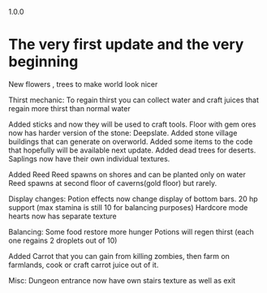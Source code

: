 1.0.0
# The very first update and the very beginning
New flowers , trees to make world look nicer

Thirst mechanic:
To regain thirst you can collect water and craft juices that regain more thirst than normal water

Added sticks and now they will be used to craft tools.
Floor with gem ores now has harder version of the stone: Deepslate.
Added stone village buildings that can generate on overworld.
Added some items to the code that hopefully will be available next update.
Added dead trees for deserts.
Saplings now have their own individual textures.

Added Reed
Reed spawns on shores and can be planted only on water
Reed spawns at second floor of caverns(gold floor) but rarely.

Display changes:
Potion effects now change display of bottom bars.
20 hp support (max stamina is still 10 for balancing purposes)
Hardcore mode hearts now has separate texture

Balancing:
Some food restore more hunger
Potions will regen thirst (each one regains 2 droplets out of 10)

Added Carrot that you can gain from killing zombies, then farm on farmlands, cook or craft carrot juice out of it.

Misc:
Dungeon entrance now have own stairs texture as well as exit

